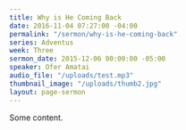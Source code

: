 ```yaml
---
title: Why is He Coming Back
date: 2016-11-04 07:27:00 -04:00
permalink: "/sermon/why-is-he-coming-back"
series: Adventus
week: Three
sermon_date: 2015-12-06 00:00:00 -05:00
speaker: Ofer Amatai
audio_file: "/uploads/test.mp3"
thumbnail_image: "/uploads/thumb2.jpg"
layout: page-sermon
---
```


Some content.
